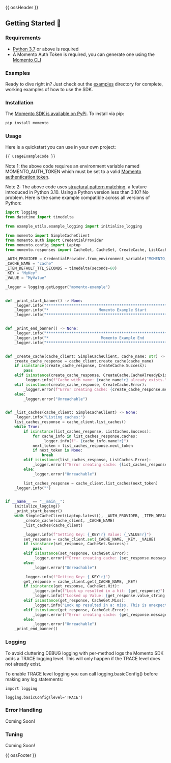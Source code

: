 {{ ossHeader }}

## Getting Started :running:

### Requirements

- [Python 3.7](https://www.python.org/downloads/) or above is required
- A Momento Auth Token is required, you can generate one using the [Momento CLI](https://github.com/momentohq/momento-cli)

### Examples

Ready to dive right in? Just check out the [examples](./examples/README.md) directory for complete, working examples of
how to use the SDK.

### Installation

The [Momento SDK is available on PyPi](https://pypi.org/project/momento/). To install via pip:

```bash
pip install momento
```

### Usage

Here is a quickstart you can use in your own project:

```python
{{ usageExampleCode }}
```

Note 1: the above code requires an environment variable named MOMENTO_AUTH_TOKEN which must
be set to a valid [Momento authentication token](https://docs.momentohq.com/docs/getting-started#obtain-an-auth-token).

Note 2: The above code uses [structural pattern matching](https://peps.python.org/pep-0636/), a feature introduced in Python 3.10.
Using a Python version less than 3.10? No problem. Here is the same example compatible across all versions of Python:

```python
import logging
from datetime import timedelta

from example_utils.example_logging import initialize_logging

from momento import SimpleCacheClient
from momento.auth import CredentialProvider
from momento.config import Laptop
from momento.responses import CacheGet, CacheSet, CreateCache, ListCaches

_AUTH_PROVIDER = CredentialProvider.from_environment_variable("MOMENTO_AUTH_TOKEN")
_CACHE_NAME = "cache"
_ITEM_DEFAULT_TTL_SECONDS = timedelta(seconds=60)
_KEY = "MyKey"
_VALUE = "MyValue"

_logger = logging.getLogger("momento-example")


def _print_start_banner() -> None:
    _logger.info("******************************************************************")
    _logger.info("*                      Momento Example Start                     *")
    _logger.info("******************************************************************")


def _print_end_banner() -> None:
    _logger.info("******************************************************************")
    _logger.info("*                       Momento Example End                      *")
    _logger.info("******************************************************************")


def _create_cache(cache_client: SimpleCacheClient, cache_name: str) -> None:
    create_cache_response = cache_client.create_cache(cache_name)
    if isinstance(create_cache_response, CreateCache.Success):
        pass
    elif isinstance(create_cache_response, CreateCache.CacheAlreadyExists):
        _logger.info(f"Cache with name: {cache_name!r} already exists.")
    elif isinstance(create_cache_response, CreateCache.Error):
        _logger.error(f"Error creating cache: {create_cache_response.message}")
    else:
        _logger.error("Unreachable")


def _list_caches(cache_client: SimpleCacheClient) -> None:
    _logger.info("Listing caches:")
    list_caches_response = cache_client.list_caches()
    while True:
        if isinstance(list_caches_response, ListCaches.Success):
            for cache_info in list_caches_response.caches:
                _logger.info(f"- {cache_info.name!r}")
            next_token = list_caches_response.next_token
            if next_token is None:
                break
        elif isinstance(list_caches_response, ListCaches.Error):
            _logger.error(f"Error creating cache: {list_caches_response.message}")
        else:
            _logger.error("Unreachable")

        list_caches_response = cache_client.list_caches(next_token)
    _logger.info("")


if __name__ == "__main__":
    initialize_logging()
    _print_start_banner()
    with SimpleCacheClient(Laptop.latest(), _AUTH_PROVIDER, _ITEM_DEFAULT_TTL_SECONDS) as cache_client:
        _create_cache(cache_client, _CACHE_NAME)
        _list_caches(cache_client)

        _logger.info(f"Setting Key: {_KEY!r} Value: {_VALUE!r}")
        set_response = cache_client.set(_CACHE_NAME, _KEY, _VALUE)
        if isinstance(set_response, CacheSet.Success):
            pass
        elif isinstance(set_response, CacheSet.Error):
            _logger.error(f"Error creating cache: {set_response.message}")
        else:
            _logger.error("Unreachable")

        _logger.info(f"Getting Key: {_KEY!r}")
        get_response = cache_client.get(_CACHE_NAME, _KEY)
        if isinstance(get_response, CacheGet.Hit):
            _logger.info(f"Look up resulted in a hit: {get_response}")
            _logger.info(f"Looked up Value: {get_response.value_string!r}")
        elif isinstance(get_response, CacheGet.Miss):
            _logger.info("Look up resulted in a: miss. This is unexpected.")
        elif isinstance(get_response, CacheGet.Error):
            _logger.error(f"Error creating cache: {get_response.message}")
        else:
            _logger.error("Unreachable")
    _print_end_banner()
```

### Logging
To avoid cluttering DEBUG logging with per-method logs the Momento SDK adds a TRACE logging level. This will only happen
if the TRACE level does not already exist.

To enable TRACE level logging you can call logging.basicConfig() before making any log statements:
```agsl
import logging

logging.basicConfig(level='TRACE')
```

### Error Handling

Coming Soon!

### Tuning

Coming Soon!

{{ ossFooter }}

